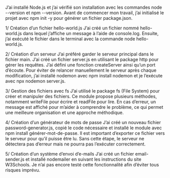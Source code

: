 J’ai installé Node.js et j’ai vérifié son installation avec les commandes node --version et npm --version. Avant de commencer mon travail, j’ai initialisé le projet avec npm init -y pour générer un fichier package.json.

1/ Création d’un fichier hello-world.js
J’ai créé un fichier nommé hello-world.js dans lequel j’affiche un message à l’aide de console.log. Ensuite, j’ai exécuté le fichier dans le terminal avec la commande node hello-world.js.

2/ Création d’un serveur
J’ai préféré garder le serveur principal dans le fichier main. J’ai créé un fichier server.js en utilisant le package http pour gérer les requêtes. J’ai défini une fonction createServer ainsi qu’un port d’écoute. Pour éviter de relancer manuellement le serveur après chaque modification, j’ai installé nodemon avec npm install nodemon et je l’exécute avec npx nodemon server.js.

3/ Gestion des fichiers avec fs
J’ai utilisé le package fs (File System) pour créer et manipuler des fichiers. Ce module propose plusieurs méthodes, notamment writeFile pour écrire et readFile pour lire. En cas d’erreur, un message est affiché pour m’aider à comprendre le problème, ce qui permet une meilleure organisation et une approche méthodique.

4/ Création d’un générateur de mots de passe
J’ai créé un nouveau fichier password-generator.js, copié le code nécessaire et installé le module avec npm install générer-mot-de-passe. Il est important d’exporter ce fichier vers le serveur pour qu’il puisse être lu. Sans cette étape, le serveur ne détectera pas d’erreur mais ne pourra pas l’exécuter correctement.

5/ Création d’un système d’envoi d’e-mails
J’ai créé un fichier email-sender.js et installé nodemailer en suivant les instructions du site W3Schools. Je n’ai pas encore testé cette fonctionnalité afin d’éviter tous risques imprévu.
